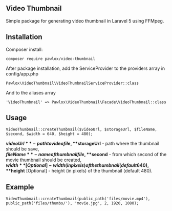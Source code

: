 ## Video Thumbnail

Simple package for generating video thumbnail in Laravel 5 using FFMpeg.

## Installation

Composer install:

```
composer require pawlox/video-thumbnail
```

After package installation, add the ServiceProvider to the providers array in config/app.php

```
Pawlox\VideoThumbnail\VideoThumbnailServiceProvider::class
```

And to the aliases array

```
'VideoThumbnail' => Pawlox\VideoThumbnail\Facade\VideoThumbnail::class
```

## Usage

```
VideoThumbnail::createThumbnail($videoUrl, $storageUrl, $fileName, $second, $width = 640, $height = 480);
```

**$videoUrl** - path to video file,  
**$storageUrl** - path where the thumbnail should be save,  
**$fileName** - name of thumbnail file,  
**$second** - from which second of the movie thumbnail should be created,  
**$width** [Optional] - width (in pixels) of the thumbnail (default 640),  
**$height** [Optional] - height (in pixels) of the thumbnail (default 480).

## Example

```
VideoThumbnail::createThumbnail(public_path('files/movie.mp4'), public_path('files/thumbs/'), 'movie.jpg', 2, 1920, 1080);
```